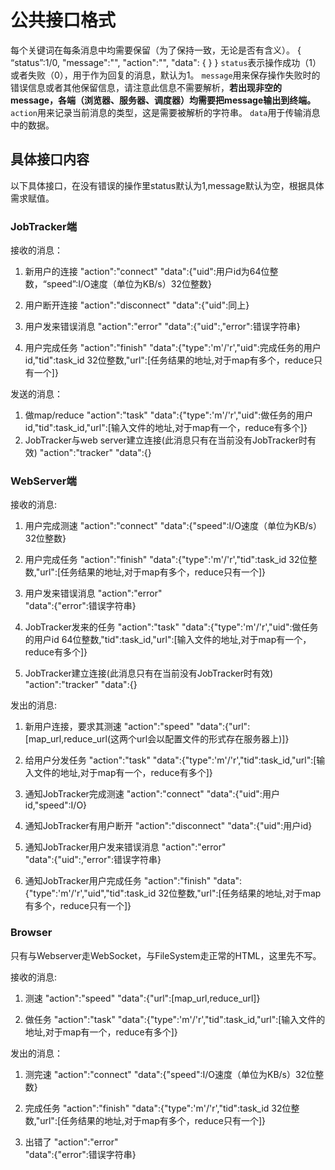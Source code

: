 # 公共接口格式

每个关键词在每条消息中均需要保留（为了保持一致，无论是否有含义）。
{
    “status”:1/0,
    "message":"",
    "action":"",
    "data":
    {
    }
}
`status`表示操作成功（1）或者失败（0），用于作为回复的消息，默认为1。
`message`用来保存操作失败时的错误信息或者其他保留信息，请注意此信息不需要解析，**若出现非空的message，各端（浏览器、服务器、调度器）均需要把message输出到终端。**
`action`用来记录当前消息的类型，这是需要被解析的字符串。
`data`用于传输消息中的数据。

## 具体接口内容

以下具体接口，在没有错误的操作里status默认为1,message默认为空，根据具体需求赋值。

### JobTracker端

接收的消息：
1.  新用户的连接
    "action":"connect"
    "data":{"uid":用户id为64位整数，“speed”:I/O速度（单位为KB/s）32位整数}

2.  用户断开连接
    "action":"disconnect"
    "data":{"uid":同上}

3.  用户发来错误消息
    "action":"error"
    "data":{"uid":,"error":错误字符串}

4.  用户完成任务
    "action":"finish"
    "data":{"type":'m'/'r',"uid":完成任务的用户id,"tid":task_id 32位整数,"url":[任务结果的地址,对于map有多个，reduce只有一个]}

发送的消息：
1.  做map/reduce
    "action":"task"
    "data":{"type":'m'/'r',"uid":做任务的用户id,"tid":task_id,"url":[输入文件的地址,对于map有一个，reduce有多个]}
2.  JobTracker与web server建立连接(此消息只有在当前没有JobTracker时有效)
    "action":"tracker"
    "data":{}

### WebServer端

接收的消息:
1.  用户完成测速
    "action":"connect"
    "data":{"speed":I/O速度（单位为KB/s）32位整数}

2.  用户完成任务
    "action":"finish"
    "data":{"type":'m'/'r',"tid":task_id 32位整数,"url":[任务结果的地址,对于map有多个，reduce只有一个]}

3.  用户发来错误消息
    "action":"error"    
    "data":{"error":错误字符串}

4.  JobTracker发来的任务
    "action":"task"
    "data":{"type":'m'/'r',"uid":做任务的用户id 64位整数,"tid":task_id,"url":[输入文件的地址,对于map有一个，reduce有多个]}

5.  JobTracker建立连接(此消息只有在当前没有JobTracker时有效)
    "action":"tracker"
    "data":{}

发出的消息:
1.  新用户连接，要求其测速
    "action":"speed"
    "data":{"url":[map_url,reduce_url(这两个url会以配置文件的形式存在服务器上)]}

2.  给用户分发任务
    "action":"task"
    "data":{"type":'m'/'r',"tid":task_id,"url":[输入文件的地址,对于map有一个，reduce有多个]}

3.  通知JobTracker完成测速
    "action":"connect"
    "data":{"uid":用户id,"speed":I/O}

4.  通知JobTracker有用户断开
    "action":"disconnect"
    "data":{"uid":用户id}

5.  通知JobTracker用户发来错误消息
    "action":"error"    
    "data":{"uid":,"error":错误字符串}

6.  通知JobTracker用户完成任务
    "action":"finish"
    "data":{"type":'m'/'r',"uid","tid":task_id 32位整数,"url":[任务结果的地址,对于map有多个，reduce只有一个]}

### Browser
只有与Webserver走WebSocket，与FileSystem走正常的HTML，这里先不写。

接收的消息:
1.  测速
    "action":"speed"
    "data":{"url":[map_url,reduce_url]}

2.  做任务
    "action":"task"
    "data":{"type":'m'/'r',"tid":task_id,"url":[输入文件的地址,对于map有一个，reduce有多个]}

发出的消息：
1.  测完速
    "action":"connect"
    "data":{"speed":I/O速度（单位为KB/s）32位整数}

2.  完成任务
    "action":"finish"
    "data":{"type":'m'/'r',"tid":task_id 32位整数,"url":[任务结果的地址,对于map有多个，reduce只有一个]}

3.  出错了
    "action":"error"    
    "data":{"error":错误字符串}



